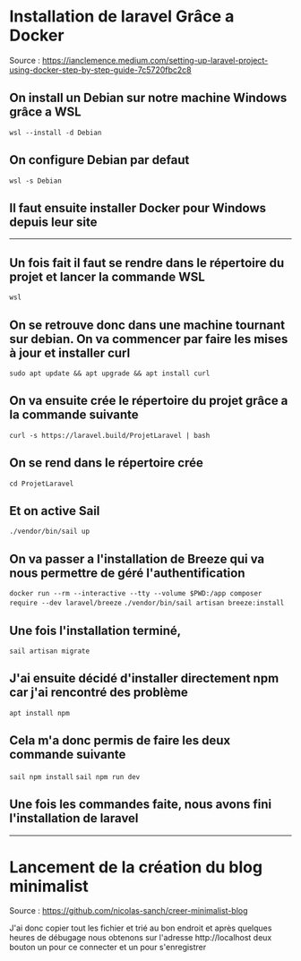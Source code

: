 # Installation de laravel Grâce a Docker
Source : https://ianclemence.medium.com/setting-up-laravel-project-using-docker-step-by-step-guide-7c5720fbc2c8

## On install un Debian sur notre machine Windows grâce a WSL
```wsl --install -d Debian```
## On configure Debian par defaut
```wsl -s Debian```
## Il faut ensuite installer Docker pour Windows depuis leur site
---
## Un fois fait il faut se rendre dans le répertoire du projet et lancer la commande WSL
```wsl```
## On se retrouve donc dans une machine tournant sur debian. On va commencer par faire les mises à jour et installer curl
```sudo apt update && apt upgrade && apt install curl```
## On va ensuite crée le répertoire du projet grâce a la commande suivante
```curl -s https://laravel.build/ProjetLaravel | bash```
## On se rend dans le répertoire crée 
```cd ProjetLaravel```
## Et on active Sail
```./vendor/bin/sail up```
## On va passer a l'installation de Breeze qui va nous permettre de géré l'authentification
```docker run --rm --interactive --tty --volume $PWD:/app composer require --dev laravel/breeze```
```./vendor/bin/sail artisan breeze:install```
## Une fois l'installation terminé, 
```sail artisan migrate```
## J'ai ensuite décidé d'installer directement npm car j'ai rencontré des problème
```apt install npm```
## Cela m'a donc permis de faire les deux commande suivante
```sail npm install```
```sail npm run dev```
## Une fois les commandes faite, nous avons fini l'installation de laravel
---
# Lancement de la création du blog minimalist
Source : https://github.com/nicolas-sanch/creer-minimalist-blog

J'ai donc copier tout les fichier et trié au bon endroit et après quelques heures de débugage nous obtenons sur l'adresse http://localhost deux bouton un pour ce connecter et un pour s'enregistrer
